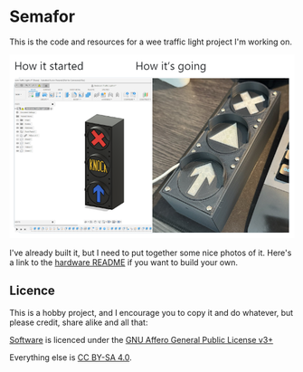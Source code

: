# Semafor

This is the code and resources for a wee traffic light project I'm working on.

![](photo.png)

I've already built it, but I need to put together some nice photos of it. Here's a link to the [hardware README](hardware/README.md) if you want to build your own.

## Licence

This is a hobby project, and I encourage you to copy it and do whatever, but please credit, share alike and all that:

[Software](semafor) is licenced under the [GNU Affero General Public License v3+](LICENCE.AGPLv3+)

Everything else is [CC BY-SA 4.0](LICENCE.CC-BY-SA-4).
